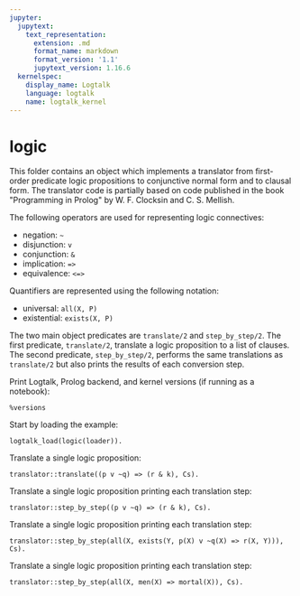 ```yaml
---
jupyter:
  jupytext:
    text_representation:
      extension: .md
      format_name: markdown
      format_version: '1.1'
      jupytext_version: 1.16.6
  kernelspec:
    display_name: Logtalk
    language: logtalk
    name: logtalk_kernel
---
```


<!--
________________________________________________________________________

This file is part of Logtalk <https://logtalk.org/>  
SPDX-FileCopyrightText: 1998-2025 Paulo Moura <pmoura@logtalk.org>  
SPDX-License-Identifier: Apache-2.0

Licensed under the Apache License, Version 2.0 (the "License");
you may not use this file except in compliance with the License.
You may obtain a copy of the License at

    http://www.apache.org/licenses/LICENSE-2.0

Unless required by applicable law or agreed to in writing, software
distributed under the License is distributed on an "AS IS" BASIS,
WITHOUT WARRANTIES OR CONDITIONS OF ANY KIND, either express or implied.
See the License for the specific language governing permissions and
limitations under the License.
________________________________________________________________________
-->

# logic

This folder contains an object which implements a translator from 
first-order predicate logic propositions to conjunctive normal form 
and to clausal form. The translator code is partially based on code 
published in the book "Programming in Prolog" by W. F. Clocksin and 
C. S. Mellish.

The following operators are used for representing logic connectives:

- negation: `~`
- disjunction: `v`
- conjunction: `&`
- implication: `=>`
- equivalence: `<=>`

Quantifiers are represented using the following notation:

- universal: `all(X, P)`
- existential: `exists(X, P)`

The two main object predicates are `translate/2` and `step_by_step/2`.
The first predicate, `translate/2`, translate a logic proposition to 
a list of clauses. The second predicate, `step_by_step/2`, performs 
the same translations as `translate/2` but also prints the results 
of each conversion step.

Print Logtalk, Prolog backend, and kernel versions (if running as a notebook):

```logtalk
%versions
```

Start by loading the example:

```logtalk
logtalk_load(logic(loader)).
```

Translate a single logic proposition:

```logtalk
translator::translate((p v ~q) => (r & k), Cs).
```

<!--
r :- p.
k :- p.
q; r :- .
q; k :- .

Cs = [cl([r],[p]),cl([k],[p]),cl([q,r],[]),cl([q,k],[])].
-->

Translate a single logic proposition printing each translation step:

```logtalk
translator::step_by_step((p v ~q) => (r & k), Cs).
```

<!--
Processing proposition: p v ~q=>r&k

  1. Remove implications: ~ (p v ~q) v r&k
  2. Distribute negation: ~p&q v r&k
  3. Remove existential quantifiers: ~p&q v r&k
  4. Convert to prenex normal form: ~p&q v r&k
  5. Remove universal quantifiers: ~p&q v r&k
  6. Convert to conjunctive normal form: (~p v r)&(~p v k)&((q v r)&(q v k))
  7. Convert to clauses: [cl([r],[p]),cl([k],[p]),cl([q,r],[]),cl([q,k],[])]

Clauses in Prolog-like notation:
r :- p.
k :- p.
q; r :- .
q; k :- .

Cs = [cl([r],[p]),cl([k],[p]),cl([q,r],[]),cl([q,k],[])].
-->

Translate a single logic proposition printing each translation step:

```logtalk
translator::step_by_step(all(X, exists(Y, p(X) v ~q(X) => r(X, Y))), Cs).
```

<!--
Processing proposition: all(X, exists(Y, p(X)v~q(X)=>r(X, Y)))

  1. Remove implications: all(X, exists(Y, ~ (p(X)v~q(X))v r(X, Y)))
  2. Distribute negation: all(X, exists(Y, ~p(X)&q(X)v r(X, Y)))
  3. Remove existential quantifiers: all(X, ~p(X)&q(X)v r(X, f1(X)))
  4. Convert to prenex normal form: all(X, ~p(X)&q(X)v r(X, f1(X)))
  5. Remove universal quantifiers: ~p(X)&q(X)v r(X, f1(X))
  6. Convert to conjunctive normal form: (~p(X)v r(X, f1(X)))& (q(X)v r(X, f1(X)))
  7. Convert to clauses: [cl([r(X, f1(X))], [p(X)]), cl([q(X), r(X, f1(X))], [])]

Clauses in Prolog-like notation:
r(X, f1(X)) :- p(X).
q(X); r(X, f1(X)) :- .

X = X, Y = f1(X), Cs = [cl([r(X, f1(X))], [p(X)]), cl([q(X), r(X, f1(X))], [])].
-->

Translate a single logic proposition printing each translation step:

```logtalk
translator::step_by_step(all(X, men(X) => mortal(X)), Cs).
```

<!--
Processing proposition: all(X, men(X)=>mortal(X))

  1. Remove implications: all(X, ~men(X)v mortal(X))
  2. Distribute negation: all(X, ~men(X)v mortal(X))
  3. Remove existential quantifiers: all(X, ~men(X)v mortal(X))
  4. Convert to prenex normal form: all(X, ~men(X)v mortal(X))
  5. Remove universal quantifiers: ~men(X)v mortal(X)
  6. Convert to conjunctive normal form: ~men(X)v mortal(X)
  7. Convert to clauses: [cl([mortal(X)], [men(X)])]

Clauses in Prolog-like notation:
mortal(X) :- men(X).

X = X, Cs = [cl([mortal(X)], [men(X)])].
-->
